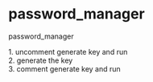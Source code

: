<h1>password_manager</h1>
<p>password_manager</p>
1. uncomment generate key and run<br>
2. generate the key<br>
3. comment generate key and run<br>
